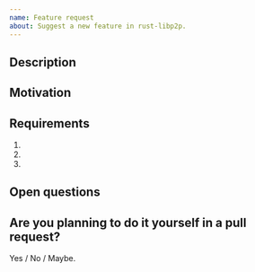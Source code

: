 ```yaml
---
name: Feature request
about: Suggest a new feature in rust-libp2p.
---
```


<!--
Note: If you'd like to suggest an feature related to libp2p but not specifically related to the rust implementation, please file an issue at https://github.com/libp2p/specs instead.
-->

## Description

<!-- Briefly describe the feature that you are requesting.-->

## Motivation

<!-- Explain why this feature is needed.-->

## Requirements

<!-- Write a list of what you want this feature to do.-->

1.
2.
3.

## Open questions

<!-- Optional: use this section to ask any questions that are related to the feature.-->

## Are you planning to do it yourself in a pull request?

<!--Any contribution is greatly appreciated. We are more than happy to provide help on the process.-->

Yes / No / Maybe.
